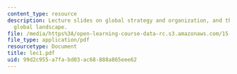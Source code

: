 ```yaml
---
content_type: resource
description: Lecture slides on global strategy and organization, and the changing
  global landscape.
file: /media/https%3A/open-learning-course-data-rc.s3.amazonaws.com/15-220-global-strategy-and-organization-spring-2008/99d2c955a7fabd03ac68888a865eee62_lec1.pdf
file_type: application/pdf
resourcetype: Document
title: lec1.pdf
uid: 99d2c955-a7fa-bd03-ac68-888a865eee62
---
```

